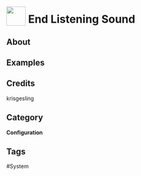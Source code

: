 # <img src="https://raw.githack.com/FortAwesome/Font-Awesome/master/svgs/solid/microphone-alt.svg" card_color="#CCCCCC" width="50" height="50" style="vertical-align:bottom"/> End Listening Sound


## About


## Examples

## Credits
krisgesling

## Category
**Configuration**

## Tags
#System

